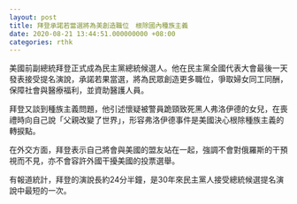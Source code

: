 ```yaml
---
layout: post
title: 拜登承諾若當選將為美創造職位　根除國內種族主義
date: 2020-08-21 13:44:51.000000000 +08:00
categories: rthk
---
```


美國前副總統拜登正式成為民主黨總統候選人。他在民主黨全國代表大會最後一天發表接受提名演說，承諾若果當選，將為民眾創造更多職位，爭取婦女同工同酬，保障社會與醫療福利，並資助醫護人員。

拜登又談到種族主義問題，他引述懷疑被警員跪頸致死黑人弗洛伊德的女兒，在喪禮時向自己說「父親改變了世界」，形容弗洛伊德事件是美國決心根除種族主義的轉捩點。

在外交方面，拜登表示自己將會與美國的盟友站在一起，強調不會對俄羅斯的干預視而不見，亦不會容許外國干擾美國的投票選舉。

有報道統計，拜登的演說長約24分半鐘，是30年來民主黨人接受總統候選提名演說中最短的一次。
